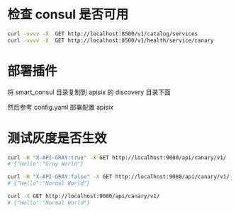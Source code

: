 
# 检查 consul 是否可用

```bash
curl -vvvv -X  GET http://localhost:8500/v1/catalog/services
curl -vvvv -X  GET http://localhost:8500/v1/health/service/canary
```

# 部署插件

将 smart_consul 目录复制到 apisix 的 discovery 目录下面

然后参考 config.yaml 部署配置 apisix

# 测试灰度是否生效

```bash
curl -H "X-API-GRAY:true" -X GET http://localhost:9080/api/canary/v1/
# {"Hello":"Gray World"}

curl -H "X-API-GRAY:false" -X GET http://localhost:9080/api/canary/v1/
# {"Hello":"Normal World"}

curl -X GET http://localhost:9080/api/canary/v1/
# {"Hello":"Normal World"}
```
